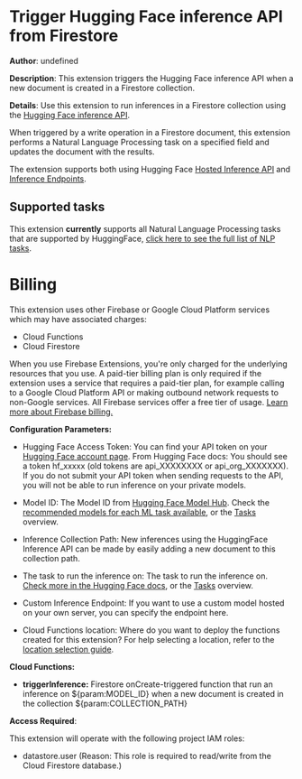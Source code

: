 # Trigger Hugging Face inference API from Firestore

**Author**: undefined 

**Description**: This extension triggers the Hugging Face inference API when  a new document is created in a Firestore collection.



**Details**: Use this extension to run inferences in a Firestore collection using the [Hugging Face inference API](https://huggingface.co/docs/api-inference).

When triggered by a write operation in a Firestore document, this extension performs a Natural Language Processing task on a specified field and updates the document with the results.

The extension supports both using Hugging Face [Hosted Inference API](https://huggingface.co/docs/api-inference) and [Inference Endpoints](https://huggingface.co/docs/inference-endpoints/index).

## Supported tasks

This extension **currently** supports all Natural Language Processing tasks that are supported by HuggingFace, [click here to see the full list of NLP tasks](https://huggingface.co/docs/api-inference).

# Billing

This extension uses other Firebase or Google Cloud Platform services which may have associated charges:

- Cloud Functions
- Cloud Firestore

When you use Firebase Extensions, you're only charged for the underlying resources that you use. A paid-tier billing plan is only required if the extension uses a service that requires a paid-tier plan, for example calling to a Google Cloud Platform API or making outbound network requests to non-Google services. All Firebase services offer a free tier of usage. [Learn more about Firebase billing.](https://firebase.google.com/pricing)




**Configuration Parameters:**

* Hugging Face Access Token: You can find your API token on your [Hugging Face account page](https://huggingface.co/settings/token).
From Hugging Face docs:
You should see a token hf_xxxxx (old tokens are api_XXXXXXXX or api_org_XXXXXXX).
If you do not submit your API token when sending requests to the API, you will not be able to run inference on your private models.

* Model ID: The Model ID from [Hugging Face Model Hub](https://huggingface.co/models).
Check the [recommended models for each ML task available](https://api-inference.huggingface.co/docs/python/html/detailed_parameters.html#detailed-parameters),  or the [Tasks](https://huggingface.co/tasks) overview.

* Inference Collection Path: New inferences using the HuggingFace Inference API can be made  by easily adding a new document to this collection path.

* The task to run the inference on: The task to run the inference on. [Check more in the Hugging Face docs](https://huggingface.co/docs/api-inference/detailed_parameters),  or the [Tasks](https://huggingface.co/tasks) overview.

* Custom Inference Endpoint: If you want to use a custom model hosted on your own server, you can specify the endpoint here.

* Cloud Functions location: Where do you want to deploy the functions created for this extension? For help selecting a location, refer to the [location selection guide](https://firebase.google.com/docs/functions/locations).



**Cloud Functions:**

* **triggerInference:** Firestore onCreate-triggered function that run an inference on ${param:MODEL_ID} when a new  document is created in the collection ${param:COLLECTION_PATH}



**Access Required**:



This extension will operate with the following project IAM roles:

* datastore.user (Reason: This role is required to read/write from the Cloud Firestore database.)
